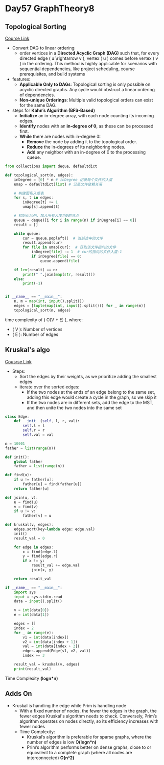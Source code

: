 # Day57 GraphTheory8 
##  Topological Sorting
[Course Link](https://www.programmercarl.com/kamacoder/0117.%E8%BD%AF%E4%BB%B6%E6%9E%84%E5%BB%BA.html#%E6%8B%93%E6%89%91%E6%8E%92%E5%BA%8F%E7%9A%84%E8%83%8C%E6%99%AF)
- Convert DAG to linear ordering
  - order vertices in a **Directed Acyclic Graph (DAG)** such that, for every directed edge \( u \rightarrow v \), vertex \( u \) comes before vertex \( v \) in the ordering. This method is highly applicable for scenarios with sequential dependencies, like project scheduling, course prerequisites, and build systems
- features:
  - **Applicable Only to DAGs**: Topological sorting is only possible on acyclic directed graphs. Any cycle would obstruct a linear ordering of dependencies.
  - **Non-unique Orderings**: Multiple valid topological orders can exist for the same DAG.
- steps for **Kahn’s Algorithm (BFS-Based)**
   - **Initialize** an in-degree array, with each node counting its incoming edges.
   - **Identify** nodes with an **in-degree of 0**, as these can be processed first.
   - **While** there are nodes with in-degree 0:
     - **Remove** the node by adding it to the topological order.
     - **Reduce** the in-degrees of its neighboring nodes.
     - **Add** any neighbor with an in-degree of 0 to the processing queue.
```python
from collections import deque, defaultdict

def topological_sort(n, edges):
    inDegree = [0] * n # inDegree 记录每个文件的入度
    umap = defaultdict(list) # 记录文件依赖关系

    # 构建图和入度表
    for s, t in edges:
        inDegree[t] += 1
        umap[s].append(t)

    # 初始化队列，加入所有入度为0的节点
    queue = deque([i for i in range(n) if inDegree[i] == 0])
    result = []

    while queue:
        cur = queue.popleft()  # 当前选中的文件
        result.append(cur)
        for file in umap[cur]:  # 获取该文件指向的文件
            inDegree[file] -= 1  # cur的指向的文件入度-1
            if inDegree[file] == 0:
                queue.append(file)

    if len(result) == n:
        print(" ".join(map(str, result)))
    else:
        print(-1)


if __name__ == "__main__":
    n, m = map(int, input().split())
    edges = [tuple(map(int, input().split())) for _ in range(m)]
    topological_sort(n, edges)

```
time complexity of \( O(V + E) \), where:
  - \( V \): Number of vertices
  - \( E \): Number of edges

##   Kruskal's algo
[Cousrse Link](https://www.programmercarl.com/kamacoder/0053.%E5%AF%BB%E5%AE%9D-Kruskal.html#%E8%A7%A3%E9%A2%98%E6%80%9D%E8%B7%AF)
- Steps:
  - Sort the edges by their weights, as we prioritize adding the smallest edges
  - iterate over the sorted edges:
    - If the two nodes at the ends of an edge belong to the same set, adding this edge would create a cycle in the graph, so we skip it
    - If the two nodes are in different sets, add the edge to the MST, and then unite the two nodes into the same set
```python
class Edge:
    def __init__(self, l, r, val):
        self.l = l
        self.r = r
        self.val = val

n = 10001
father = list(range(n))

def init():
    global father
    father = list(range(n))

def find(u):
    if u != father[u]:
        father[u] = find(father[u])
    return father[u]

def join(u, v):
    u = find(u)
    v = find(v)
    if u != v:
        father[v] = u

def kruskal(v, edges):
    edges.sort(key=lambda edge: edge.val)
    init()
    result_val = 0

    for edge in edges:
        x = find(edge.l)
        y = find(edge.r)
        if x != y:
            result_val += edge.val
            join(x, y)

    return result_val

if __name__ == "__main__":
    import sys
    input = sys.stdin.read
    data = input().split()

    v = int(data[0])
    e = int(data[1])

    edges = []
    index = 2
    for _ in range(e):
        v1 = int(data[index])
        v2 = int(data[index + 1])
        val = int(data[index + 2])
        edges.append(Edge(v1, v2, val))
        index += 3

    result_val = kruskal(v, edges)
    print(result_val)
```
Time Complexity **(logn*n)**  

## Adds On
- Kruskal is handling the edge while Prim is handling node
  - With a fixed number of nodes, the fewer the edges in the graph, the fewer edges Kruskal's algorithm needs to check. Conversely, Prim’s algorithm operates on nodes directly, so its efficiency increases with fewer nodes
  - Time Complexity:
    - Kruskal’s algorithm is preferable for sparse graphs, where the number of edges is low **O(logn*n)** 
    - Prim’s algorithm performs better on dense graphs, close to or equivalent to a complete graph (where all nodes are interconnected) **O(n^2)**
